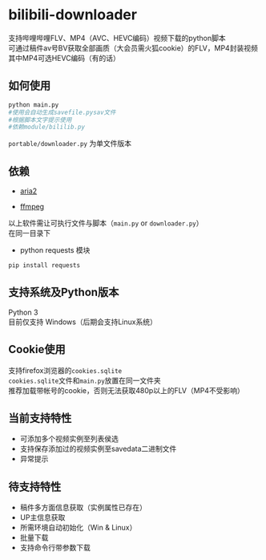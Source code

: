 # bilibili-downloader
支持哔哩哔哩FLV、MP4（AVC、HEVC编码）视频下载的python脚本<br>
可通过稿件av号BV获取全部画质（大会员需火狐cookie）的FLV，MP4封装视频<br>
其中MP4可选HEVC编码（有的话）<br>
## 如何使用
```Bash
python main.py 
#使用会自动生成savefile.pysav文件
#根据脚本文字提示使用
#依赖module/bililib.py
```
`portable/downloader.py` 为单文件版本
## 依赖
* [aria2](https://github.com/aria2/aria2)

* [ffmpeg](https://ffmpeg.org/)

以上软件需让可执行文件与脚本（`main.py` or `downloader.py`）<br>
在同一目录下

* python requests 模块
```Bash
pip install requests
```
## 支持系统及Python版本
Python 3<br>
目前仅支持 Windows（后期会支持Linux系统）
## Cookie使用
支持firefox浏览器的`cookies.sqlite`<br>
`cookies.sqlite`文件和`main.py`放置在同一文件夹<br>
推荐加载带帐号的cookie，否则无法获取480p以上的FLV（MP4不受影响）
## 当前支持特性
+ 可添加多个视频实例至列表侯选
+ 支持保存添加过的视频实例至savedata二进制文件
+ 异常提示
## 待支持特性
+ 稿件多方面信息获取（实例属性已存在）
+ UP主信息获取
+ 所需环境自动初始化（Win & Linux）
+ 批量下载
+ 支持命令行带参数下载